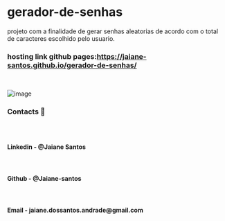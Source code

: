 # gerador-de-senhas

projeto com a finalidade de gerar senhas aleatorias de acordo com o total de caracteres escolhido pelo usuario.


### hosting link github pages:https://jaiane-santos.github.io/gerador-de-senhas/
</br> 

![image](https://user-images.githubusercontent.com/89946700/181833220-1a218521-dbdb-438f-97c1-358b4aa83949.png)

<h3>Contacts 📧<h3/>
</br>
 <h4>  Linkedin - @Jaiane Santos<h4/> </br> 
 <h4>  Github - @Jaiane-santos<h4/>  </br>
 <h4>  Email - jaiane.dossantos.andrade@gmail.com<h4/>

  
  
 

